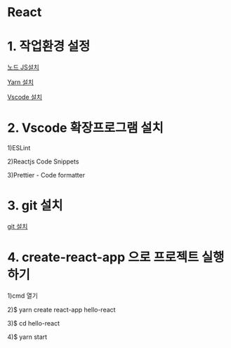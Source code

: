 # React

# 1. 작업환경 설정

[노드 JS설치](https://nodejs.org/ko/)

[Yarn 설치](https://classic.yarnpkg.com/en/docs/install#windows-stable)

[Vscode 설치](https://code.visualstudio.com/)

# 2. Vscode 확장프로그램 설치

1)ESLint

2)Reactjs Code Snippets

3)Prettier - Code formatter

# 3. git 설치

[git 설치](https://git-scm.com/)

# 4. create-react-app 으로 프로젝트 실행하기

1)cmd 열기

2)$ yarn create react-app hello-react

3)$ cd hello-react

4)$ yarn start
